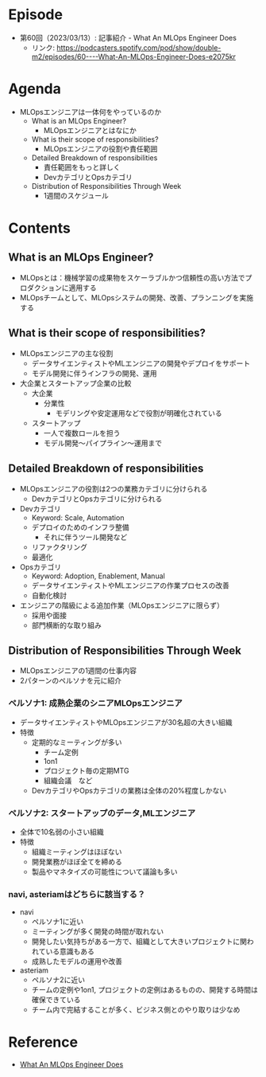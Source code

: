 # Episode
- 第60回（2023/03/13）: 記事紹介 - What An MLOps Engineer Does
    - リンク: https://podcasters.spotify.com/pod/show/double-m2/episodes/60----What-An-MLOps-Engineer-Does-e2075kr

# Agenda
- MLOpsエンジニアは一体何をやっているのか
    - What is an MLOps Engineer?
        - MLOpsエンジニアとはなにか
    - What is their scope of responsibilities?
        - MLOpsエンジニアの役割や責任範囲
    - Detailed Breakdown of responsibilities
        - 責任範囲をもっと詳しく
        - DevカテゴリとOpsカテゴリ
    - Distribution of Responsibilities Through Week
        - 1週間のスケジュール

# Contents

## What is an MLOps Engineer?
- MLOpsとは：機械学習の成果物をスケーラブルかつ信頼性の高い方法でプロダクションに適用する
- MLOpsチームとして、MLOpsシステムの開発、改善、プランニングを実施する

## What is their scope of responsibilities?
- MLOpsエンジニアの主な役割
    - データサイエンティストやMLエンジニアの開発やデプロイをサポート
    - モデル開発に伴うインフラの開発、運用
- 大企業とスタートアップ企業の比較
    - 大企業
        - 分業性
            - モデリングや安定運用などで役割が明確化されている
    - スタートアップ
        - 一人で複数ロールを担う
        - モデル開発～パイプライン～運用まで

## Detailed Breakdown of responsibilities
- MLOpsエンジニアの役割は2つの業務カテゴリに分けられる
    - DevカテゴリとOpsカテゴリに分けられる
- Devカテゴリ
    - Keyword: Scale, Automation
    - デプロイのためのインフラ整備
        - それに伴うツール開発など
    - リファクタリング
    - 最適化
- Opsカテゴリ
    - Keyword: Adoption, Enablement, Manual
    - データサイエンティストやMLエンジニアの作業プロセスの改善
    - 自動化検討
- エンジニアの階級による追加作業（MLOpsエンジニアに限らず）
    - 採用や面接
    - 部門横断的な取り組み

## Distribution of Responsibilities Through Week
- MLOpsエンジニアの1週間の仕事内容
- 2パターンのペルソナを元に紹介

### ペルソナ1: 成熟企業のシニアMLOpsエンジニア
- データサイエンティストやMLOpsエンジニアが30名超の大きい組織
- 特徴
    - 定期的なミーティングが多い
        - チーム定例
        - 1on1
        - プロジェクト毎の定期MTG
        - 組織会議　など
    - DevカテゴリやOpsカテゴリの業務は全体の20%程度しかない

### ペルソナ2: スタートアップのデータ,MLエンジニア
- 全体で10名弱の小さい組織
- 特徴
    - 組織ミーティングはほぼない
    - 開発業務がほぼ全てを締める
    - 製品やマネタイズの可能性について議論も多い

### navi, asteriamはどちらに該当する？

- navi
    - ペルソナ1に近い
    - ミーティングが多く開発の時間が取れない
    - 開発したい気持ちがある一方で、組織として大きいプロジェクトに関われている意識もある
    - 成熟したモデルの運用や改善
- asteriam
    - ペルソナ2に近い
    - チームの定例や1on1, プロジェクトの定例はあるものの、開発する時間は確保できている
    - チーム内で完結することが多く、ビジネス側とのやり取りは少なめ

# Reference
- [What An MLOps Engineer Does](https://mikiko.hashnode.dev/what-an-mlops-engineer-does)
